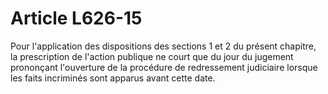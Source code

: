 # Article L626-15

Pour l'application des dispositions des sections 1 et 2 du présent chapitre, la prescription de l'action publique ne court que du jour du jugement prononçant l'ouverture de la procédure de redressement judiciaire lorsque les faits incriminés sont apparus avant cette date.